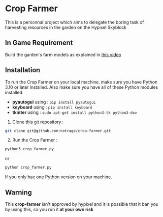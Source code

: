 # Crop Farmer
This is a personnal project which aims to delegate the boring task of harvesting resources in the garden on the Hypixel Skyblock
## In Game Requirement
Build the garden's farm models as explained in [this video](https://youtu.be/gcJ5U7SyA-c?feature=shared)
## Installation
To run the Crop Farmer on your local machine, make sure you have Python 3.10 or later installed.
Also make sure you have all of these Python modules installed:
- **pyautogui** using : `pip install pyautogui`
- **keyboard** using : `pip install keyboard`
- **tkinter** using : `sudo apt-get install python3-tk python3-dev`
1. Clone this git repository :
```bash
git clone git@github.com:notrage/crop-farmer.git
```
2. Run the Crop Farmer :
```bash
python3 crop_farmer.py
```
or
```bash
python crop_farmer.py
```
If you only hae one Python version on your machine.
## Warning
This **crop-farmer** isn't approved by hypixel and it is possible that it ban you by using this, so you run it **at your own risk**